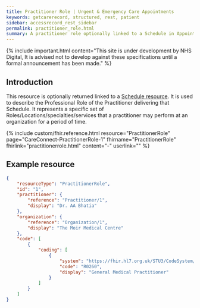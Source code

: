 ```yaml
---
title: Practitioner Role | Urgent & Emergency Care Appointments
keywords: getcarerecord, structured, rest, patient
sidebar: accessrecord_rest_sidebar
permalink: practitioner_role.html
summary: A practitioner role optionally linked to a Schedule in Appointment booking.
---
```


{% include important.html content="This site is under development by NHS Digital, It is advised not to develop against these specifications until a formal announcement has been made." %}

## Introduction ##
This resource is optionally returned linked to a <a href='schedule.html'>Schedule resource</a>. It is used to describe the Professional Role of the Practitioner delivering that Schedule. It represents a specific set of Roles/Locations/specialties/services that a practitioner may perform at an organization for a period of time.

{% include custom/fhir.reference.html resource="PractitionerRole" page="CareConnect-PractitionerRole-1" fhirname="PractitionerRole" fhirlink="practitionerrole.html" content="-" userlink="" %}

## Example resource ##
```json
{
    "resourceType": "PractitionerRole",
    "id": "1",
    "practitioner": {
        "reference": "Practitioner/1",
        "display": "Dr. AA Bhatia"
    },
    "organization": {
        "reference": "Organization/1",
        "display": "The Moir Medical Centre"
    },
    "code": [
        {
            "coding": [
                {
                    "system": "https://fhir.hl7.org.uk/STU3/CodeSystem/CareConnect-SDSJobRoleName-1",
                    "code": "R0260",
                    "display": "General Medical Practitioner"
                }
            ]
        }
    ]
}
```
